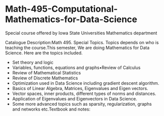 # Math-495-Computational-Mathematics-for-Data-Science
Special course offered by Iowa State Universities Mathematics department 

Catalogue Description:Math 495. Special Topics. Topics depends on who is teaching the course.This semester, We are doing Mathematics for Data Science.  Here are the topics included.

<ul>
<li>Set theory and logic</li>
<li>Variables, functions, equations and graphs•Review of Calculus</li>
<li>Review of Mathematical Statistics</li>
<li>Review of Discrete Mathematics</li>
<li>Optimization used in Data Science including gradient descent algorithm.</li>
<li>Basics of Linear Algebra, Matrices, Eigenvalues and Eigen vectors.</li>
<li>Vector spaces, inner products, different types of norms and distances.</li>
<li>Application of Eigenvalues and Eigenvectors in Data Science.</li>
<li>Some more advanced topics such as sparsity, regularization, graphs and networks etc.Textbook and notes:
</li>
</ul>
